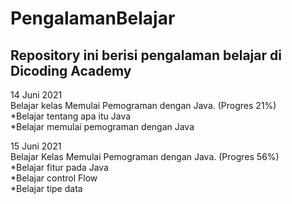 # PengalamanBelajar
Repository ini berisi pengalaman belajar di Dicoding Academy 
--
14 Juni 2021  
Belajar kelas Memulai Pemograman dengan Java. (Progres 21%)   
  *Belajar tentang apa itu Java  
  *Belajar memulai pemograman dengan Java  
    
15 Juni 2021  
Belajar Kelas Memulai Pemograman dengan Java. (Progres 56%)  
  *Belajar fitur pada Java  
  *Belajar control Flow  
  *Belajar tipe data

